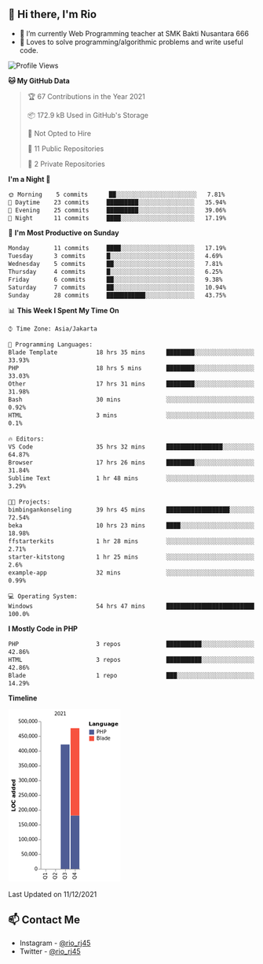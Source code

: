 ## 👋 Hi there, I'm Rio 

-  🔭 I’m currently Web Programming teacher at SMK Bakti Nusantara 666
-  💬 Loves to solve programming/algorithmic problems and write useful code.

<!--START_SECTION:waka-->
![Profile Views](http://img.shields.io/badge/Profile%20Views-14-blue)

**🐱 My GitHub Data** 

> 🏆 67 Contributions in the Year 2021
 > 
> 📦 172.9 kB Used in GitHub's Storage 
 > 
> 🚫 Not Opted to Hire
 > 
> 📜 11 Public Repositories 
 > 
> 🔑 2 Private Repositories  
 > 
**I'm a Night 🦉** 

```text
🌞 Morning    5 commits      ██░░░░░░░░░░░░░░░░░░░░░░░   7.81% 
🌆 Daytime    23 commits     █████████░░░░░░░░░░░░░░░░   35.94% 
🌃 Evening    25 commits     █████████░░░░░░░░░░░░░░░░   39.06% 
🌙 Night      11 commits     ████░░░░░░░░░░░░░░░░░░░░░   17.19%

```
📅 **I'm Most Productive on Sunday** 

```text
Monday       11 commits     ████░░░░░░░░░░░░░░░░░░░░░   17.19% 
Tuesday      3 commits      █░░░░░░░░░░░░░░░░░░░░░░░░   4.69% 
Wednesday    5 commits      ██░░░░░░░░░░░░░░░░░░░░░░░   7.81% 
Thursday     4 commits      █░░░░░░░░░░░░░░░░░░░░░░░░   6.25% 
Friday       6 commits      ██░░░░░░░░░░░░░░░░░░░░░░░   9.38% 
Saturday     7 commits      ██░░░░░░░░░░░░░░░░░░░░░░░   10.94% 
Sunday       28 commits     ███████████░░░░░░░░░░░░░░   43.75%

```


📊 **This Week I Spent My Time On** 

```text
⌚︎ Time Zone: Asia/Jakarta

💬 Programming Languages: 
Blade Template           18 hrs 35 mins      ████████░░░░░░░░░░░░░░░░░   33.93% 
PHP                      18 hrs 5 mins       ████████░░░░░░░░░░░░░░░░░   33.03% 
Other                    17 hrs 31 mins      ████████░░░░░░░░░░░░░░░░░   31.98% 
Bash                     30 mins             ░░░░░░░░░░░░░░░░░░░░░░░░░   0.92% 
HTML                     3 mins              ░░░░░░░░░░░░░░░░░░░░░░░░░   0.1%

🔥 Editors: 
VS Code                  35 hrs 32 mins      ████████████████░░░░░░░░░   64.87% 
Browser                  17 hrs 26 mins      ████████░░░░░░░░░░░░░░░░░   31.84% 
Sublime Text             1 hr 48 mins        ░░░░░░░░░░░░░░░░░░░░░░░░░   3.29%

🐱‍💻 Projects: 
bimbingankonseling       39 hrs 45 mins      ██████████████████░░░░░░░   72.54% 
beka                     10 hrs 23 mins      ████░░░░░░░░░░░░░░░░░░░░░   18.98% 
ffstarterkits            1 hr 28 mins        ░░░░░░░░░░░░░░░░░░░░░░░░░   2.71% 
starter-kitstong         1 hr 25 mins        ░░░░░░░░░░░░░░░░░░░░░░░░░   2.6% 
example-app              32 mins             ░░░░░░░░░░░░░░░░░░░░░░░░░   0.99%

💻 Operating System: 
Windows                  54 hrs 47 mins      █████████████████████████   100.0%

```

**I Mostly Code in PHP** 

```text
PHP                      3 repos             ██████████░░░░░░░░░░░░░░░   42.86% 
HTML                     3 repos             ██████████░░░░░░░░░░░░░░░   42.86% 
Blade                    1 repo              ███░░░░░░░░░░░░░░░░░░░░░░   14.29%

```


**Timeline**

![Chart not found](https://raw.githubusercontent.com/neushepa/neushepa/main/charts/bar_graph.png) 


 Last Updated on 11/12/2021
<!--END_SECTION:waka-->

## 📫 Contact Me
- Instagram - [@rio_rj45](https://www.instagram.com/rio_rj45/)
- Twitter - [@rio_rj45](https://twitter.com/rio_rj45)

